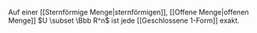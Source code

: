 Auf einer [[Sternförmige Menge|sternförmigen]], [[Offene Menge|offenen Menge]] $U \subset \Bbb R^n$ ist jede [[Geschlossene 1-Form]] exakt.